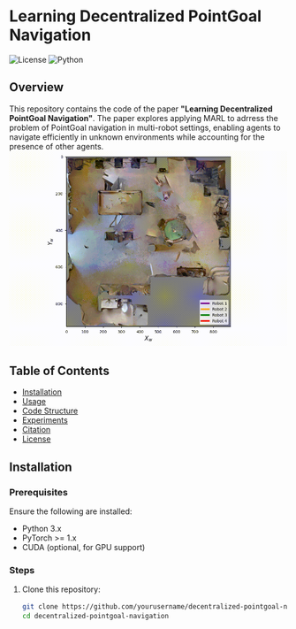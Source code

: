 
# Learning Decentralized PointGoal Navigation

![License](https://img.shields.io/badge/license-MIT-blue.svg)
![Python](https://img.shields.io/badge/python-3.x-blue)

## Overview

This repository contains the code of the paper **"Learning Decentralized PointGoal Navigation"**. The paper explores applying MARL to adrress the problem of PointGoal navigation in multi-robot settings, enabling agents to navigate efficiently in unknown environments while accounting for the presence of other agents.
![](https://github.com/TakieddineSOUALHI/MARLPointNAV/blob/main/video.gif)
## Table of Contents

- [Installation](#installation)
- [Usage](#usage)
- [Code Structure](#code-structure)
- [Experiments](#experiments)
- [Citation](#citation)
- [License](#license)

## Installation

### Prerequisites

Ensure the following are installed:

- Python 3.x
- PyTorch >= 1.x
- CUDA (optional, for GPU support)

### Steps

1. Clone this repository:
   ```bash
   git clone https://github.com/yourusername/decentralized-pointgoal-navigation.git
   cd decentralized-pointgoal-navigation


